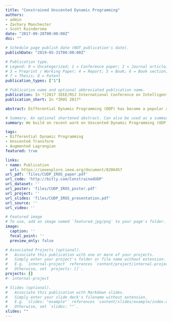 ```yaml
---
title: "Constrained Unscented Dynamic Programming"
authors:
- admin
- Zachary Manchester
- Scott Kuindersma
date: "2017-09-28T00:00:00Z"
doi: ""

# Schedule page publish date (NOT publication's date).
publishDate: "2019-05-31T00:00:00Z"

# Publication type.
# Legend: 0 = Uncategorized; 1 = Conference paper; 2 = Journal article;
# 3 = Preprint / Working Paper; 4 = Report; 5 = Book; 6 = Book section;
# 7 = Thesis; 8 = Patent
publication_types: ["1"]

# Publication name and optional abbreviated publication name.
publication: In *[2017 IEEE/RSJ International Conference on Intelligent Robots and Systems (IROS)](https://www.iros2017.org/)*
publication_short: In *IROS 2017*

abstract: Differential Dynamic Programming (DDP) has become a popular approach to performing trajectory optimization for complex, underactuated robots. However, DDP presents two practical challenges. First, the evaluation of dynamics derivatives during optimization creates a computational bottleneck, particularly in implementations that capture second-order dynamic effects. Second, constraints on the states (e.g., boundary conditions, collision constraints, etc.) require additional care since the state trajectory is implicitly defined from the inputs and dynamics. This paper addresses both of these problems by building on recent work on Unscented Dynamic Programming (UDP) - which eliminates dynamics derivative computations in DDP - to support general nonlinear state and input constraints using an augmented Lagrangian. The resulting algorithm has the same computational cost as first-order penalty-based DDP variants, but can achieve constraint satisfaction to high precision without the numerical ill-conditioning associated with penalty methods. We present results demonstrating its favorable performance on several simulated robot systems including a quadrotor and 7-DoF robot arm.

# Summary. An optional shortened abstract. Can also be used as a summary for an extended abstract or poster etc.
summary: We build on recent work on Unscented Dynamic Programming (UDP) - which eliminates dynamics derivative computations in DDP - to support general nonlinear state and input constraints using an augmented Lagrangian. The resulting algorithm has the same computational cost as first-order penalty-based DDP variants, but can achieve constraint satisfaction to high precision without the numerical ill-conditioning associated with penalty methods.

tags:
- Differential Dynamic Programming
- Unscented Transform
- Augmented Lagrangian
featured: true

links:
- name: Publication
  url: https://ieeexplore.ieee.org/document/8206457
url_pdf: 'files/CUDP_IROS_paper.pdf'
url_code: 'http://bitly.com/ConstrainedUDP'
url_dataset: ''
url_poster: 'files/CUDP_IROS_poster.pdf'
url_project: ''
url_slides: 'files/CUDP_IROS_presentation.pdf'
url_source: ''
url_video: ''

# Featured image
# To use, add an image named `featured.jpg/png` to your page's folder. 
image:
  caption: ''
  focal_point: ''
  preview_only: false

# Associated Projects (optional).
#   Associate this publication with one or more of your projects.
#   Simply enter your project's folder or file name without extension.
#   E.g. `internal-project` references `content/project/internal-project/index.md`.
#   Otherwise, set `projects: []`.
projects: []
#- internal-project

# Slides (optional).
#   Associate this publication with Markdown slides.
#   Simply enter your slide deck's filename without extension.
#   E.g. `slides: "example"` references `content/slides/example/index.md`.
#   Otherwise, set `slides: ""`.
slides: ""
---
```


<!-- {{% alert note %}}
Click the *Cite* button above to demo the feature to enable visitors to import publication metadata into their reference management software.
{{% /alert %}}

{{% alert note %}}
Click the *Slides* button above to demo Academic's Markdown slides feature.
{{% /alert %}} -->

<!-- Supplementary notes can be added here, including [code and math](https://sourcethemes.com/academic/docs/writing-markdown-latex/). -->

